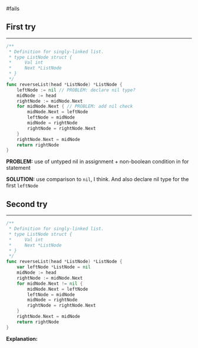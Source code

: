 #fails 
## First try
___
```go
/**
 * Definition for singly-linked list.
 * type ListNode struct {
 *     Val int
 *     Next *ListNode
 * }
 */
func reverseList(head *ListNode) *ListNode {
    leftNode := nil // PROBLEM: declare nil type?
    midNode := head
    rightNode := midNode.Next
    for midNode.Next { // PROBLEM: add nil check
        midNode.Next = leftNode
        leftNode = midNode
        midNode = rightNode
        rightNode = rightNode.Next
    }
    rightNode.Next = midNode
    return rightNode
}
```

**PROBLEM:** use of untyped nil in assignment + non-boolean condition in for statement

**SOLUTION:** use comparison to `nil`, I think. And also declare nil type for the first `leftNode`



## Second try
____
```go
/**
 * Definition for singly-linked list.
 * type ListNode struct {
 *     Val int
 *     Next *ListNode
 * }
 */
func reverseList(head *ListNode) *ListNode {
    var leftNode *ListNode = nil
    midNode := head
    rightNode := midNode.Next
    for midNode.Next != nil {
        midNode.Next = leftNode
        leftNode = midNode
        midNode = rightNode
        rightNode = rightNode.Next
    }
    rightNode.Next = midNode
    return rightNode
}


```

**Explanation:**
